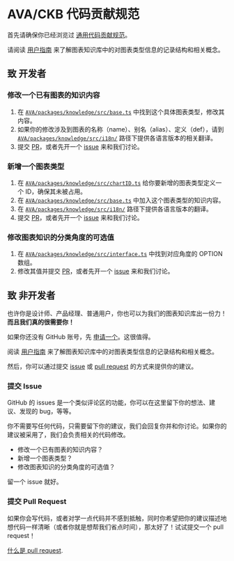 # AVA/CKB 代码贡献规范

首先请确保你已经浏览过 [通用代码贡献规范](../../../zh-CN/CONTRIBUTING.zh-CN.md)。

请阅读 [用户指南](./USERGUIDE.zh-CN.md) 来了解图表知识库中的对图表类型信息的记录结构和相关概念。

## 致 开发者

### 修改一个已有图表的知识内容

1. 在 [`AVA/packages/knowledge/src/base.ts`](./src/base.ts) 中找到这个具体图表类型，修改其内容。
2. 如果你的修改涉及到图表的名称（name）、别名（alias）、定义（def），请到 [`AVA/packages/knowledge/src/i18n/`](./src/i18n/) 路径下提供各语言版本的相关翻译。
3. 提交 [PR](https://github.com/antvis/AVA/pulls)，或者先开一个 [issue](https://github.com/antvis/AVA/issues) 来和我们讨论。

### 新增一个图表类型

1. 在 [`AVA/packages/knowledge/src/chartID.ts`](./src/chartID.ts) 给你要新增的图表类型定义一个 ID，确保其未被占用。
2. 在 [`AVA/packages/knowledge/src/base.ts`](./src/base.ts) 中加入这个图表类型的知识内容。
3. 在 [`AVA/packages/knowledge/src/i18n/`](./src/i18n/) 路径下提供各语言版本的翻译。
4. 提交 [PR](https://github.com/antvis/AVA/pulls)，或者先开一个 [issue](https://github.com/antvis/AVA/issues) 来和我们讨论。

### 修改图表知识的分类角度的可选值

1. 在 [`AVA/packages/knowledge/src/interface.ts`](./src/interface.ts) 中找到对应角度的 OPTION 数组。
2. 修改其值并提交 [PR](https://github.com/antvis/AVA/pulls)，或者先开一个 [issue](https://github.com/antvis/AVA/issues) 来和我们讨论。

## 致 非开发者

也许你是设计师、产品经理、普通用户，你也可以为我们的图表知识库出一份力！**而且我们真的很需要你！**

如果你还没有 GitHub 账号，先 [申请一个](https://github.com/join)。这很值得。

阅读 [用户指南](./USERGUIDE.md) 来了解图表知识库中的对图表类型信息的记录结构和相关概念。

然后，你可以通过提交 [issue](https://github.com/antvis/AVA/issues) 或 [pull request](https://github.com/antvis/AVA/pulls) 的方式来提供你的建议。

### 提交 Issue

GitHub 的 issues 是一个类似评论区的功能，你可以在这里留下你的想法、建议、发现的 bug，等等。

你不需要写任何代码，只需要留下你的建议，我们会回复你并和你讨论。如果你的建议被采用了，我们会负责相关的代码修改。

* 修改一个已有图表的知识内容？
* 新增一个图表类型？
* 修改图表知识的分类角度的可选值？

留一个 issue 就好。

### 提交 Pull Request

如果你会写代码，或者对学一点代码并不感到抵触，同时你希望把你的建议描述地想代码一样清晰（或者你就是想帮我们省点时间），那太好了！试试提交一个 pull request！

[什么是 pull request](https://help.github.com/cn/github/collaborating-with-issues-and-pull-requests/about-pull-requests).
